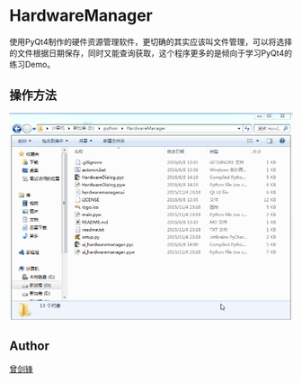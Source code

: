 # HardwareManager
使用PyQt4制作的硬件资源管理软件，更切确的其实应该叫文件管理，可以将选择的文件根据日期保存，同时又能查询获取，这个程序更多的是倾向于学习PyQt4的练习Demo。

## 操作方法

![HardwareManager.gif](image/HardwareManager.gif)

## Author

[曾剑锋](http://www.cnblogs.com/zengjfgit/)
